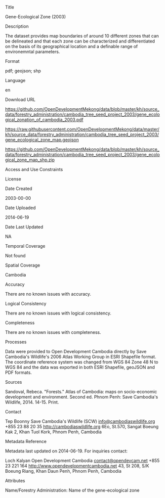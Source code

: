 Title

Gene-Ecological Zone (2003)

Description

The dataset provides map boundaries of around 10 different zones that can be delineated and that each zone can be characterized and differentiated on the basis of its geographical location and a definable range of environemntal parameters. 

Format

pdf; geojson; shp

Language

en

Download URL

https://github.com/OpenDevelopmentMekong/data/blob/master/kh/source_data/forestry_administration/cambodia_tree_seed_project_2003/gene_ecological_zonation_of_cambodia_2003.pdf

https://raw.githubusercontent.com/OpenDevelopmentMekong/data/master/kh/source_data/forestry_administration/cambodia_tree_seed_project_2003/gene_ecological_zone_map.geojson

https://github.com/OpenDevelopmentMekong/data/blob/master/kh/source_data/forestry_administration/cambodia_tree_seed_project_2003/gene_ecological_zone_map_shp.zip

Access and Use Constraints



License



Date Created

2003-00-00

Date Uploaded

2014-06-19

Date Last Updated

NA

Temporal Coverage

Not found

Spatial Coverage

Cambodia

Accuracy

There are no known issues with accuracy.

Logical Consistency

There are no known issues with logical consistency.

Completeness

There are no known issues with completeness.

Processes

Data were provided to Open Development Cambodia directly by Save Cambodia's Wildlife's 2006 Atlas Working Group in ESRI Shapefile format. The coordinate reference system was changed from WGS 84 Zone 48 N to WGS 84 and the data was exported in both ESRI Shapefile, geoJSON and PDF formats.

Sources

Sandoval, Rebeca. "Forests." Atlas of Cambodia: maps on socio-economic development and environment. Second ed. Phnom Penh: Save Cambodia's Wildlife, 2014. 14-15. Print.

Contact

Tep Boonny
Save Cambodia's Wildlife (SCW)
info@cambodiaswildlife.org
+855 23 88 20 35
http://cambodiaswildlife.org
6Eo, St.570, Sangat Boeung Kak 2, Khan Tuol Kork, Phnom Penh, Cambodia

Metadata Reference

Metadata last updated on 2014-06-19. For inquiries contact:

Loch Kalyan
Open Development Cambodia
contact@opendevcam.net
+855 23 221 164
http://www.opendevelopmentcambodia.net
43, St 208, S/K Boeung Riang, Khan Daun Penh, Phnom Penh, Cambodia

Attributes

Name/Forestry Administration: Name of the gene-ecological zone



